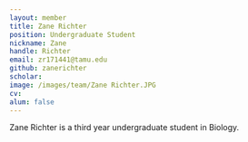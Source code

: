```yaml
---
layout: member
title: Zane Richter
position: Undergraduate Student
nickname: Zane
handle: Richter
email: zr171441@tamu.edu
github: zanerichter
scholar: 
image: /images/team/Zane Richter.JPG
cv: 
alum: false
---
```


Zane Richter is a third year undergraduate student in Biology. 